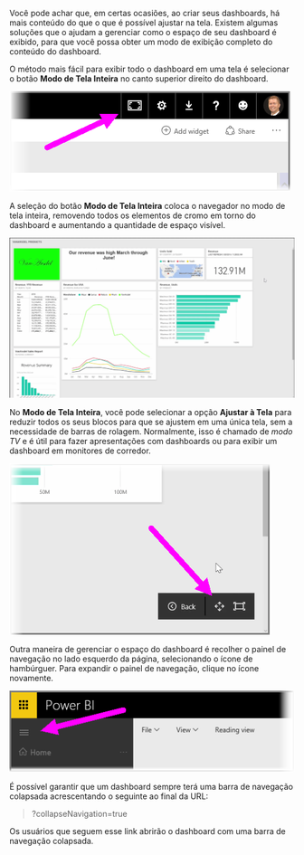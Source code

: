 Você pode achar que, em certas ocasiões, ao criar seus dashboards, há mais conteúdo do que o que é possível ajustar na tela. Existem algumas soluções que o ajudam a gerenciar como o espaço de seu dashboard é exibido, para que você possa obter um modo de exibição completo do conteúdo do dashboard.

O método mais fácil para exibir todo o dashboard em uma tela é selecionar o botão **Modo de Tela Inteira** no canto superior direito do dashboard.

![](media/4-4e-get-more-dashboard-space/4-4e_1.png)

A seleção do botão **Modo de Tela Inteira** coloca o navegador no modo de tela inteira, removendo todos os elementos de cromo em torno do dashboard e aumentando a quantidade de espaço visível.

![](media/4-4e-get-more-dashboard-space/4-4e_2.png)

No **Modo de Tela Inteira**, você pode selecionar a opção **Ajustar à Tela** para reduzir todos os seus blocos para que se ajustem em uma única tela, sem a necessidade de barras de rolagem. Normalmente, isso é chamado de *modo TV* e é útil para fazer apresentações com dashboards ou para exibir um dashboard em monitores de corredor.

![](media/4-4e-get-more-dashboard-space/4-4e_3.png)

Outra maneira de gerenciar o espaço do dashboard é recolher o painel de navegação no lado esquerdo da página, selecionando o ícone de hambúrguer. Para expandir o painel de navegação, clique no ícone novamente.

![](media/4-4e-get-more-dashboard-space/4-4e_4.png)

É possível garantir que um dashboard sempre terá uma barra de navegação colapsada acrescentando o seguinte ao final da URL:

> ?collapseNavigation=true
> 
> 

Os usuários que seguem esse link abrirão o dashboard com uma barra de navegação colapsada.

